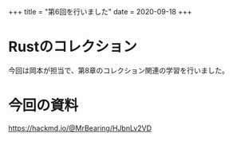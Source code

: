 +++
title = "第6回を行いました"
date = 2020-09-18
+++

# Rustのコレクション

今回は岡本が担当で、第8章のコレクション関連の学習を行いました。

# 今回の資料

https://hackmd.io/@MrBearing/HJbnLv2VD
